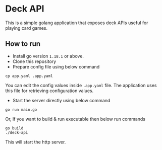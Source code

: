 # Deck API
This is a simple golang application that exposes deck APIs useful for playing card games.

## How to run
- Install go version `1.18.1` or above.
- Clone this repository
- Prepare config file using below command
```shell
cp app.yaml .app.yaml
```
You can edit the config values inside `.app.yaml` file. The application uses this file for retrieving configuration values.

- Start the server directly using below command
```shell
go run main.go
```

Or, If you want to build & run executable then below run commands
```shell
go build
./deck-api
```

This will start the http server.

